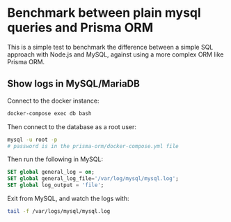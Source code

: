 # Benchmark between plain mysql queries and Prisma ORM

This is a simple test to benchmark the difference between a simple SQL approach with Node.js and MySQL, against using a more complex ORM like Prisma ORM.

## Show logs in MySQL/MariaDB

Connect to the docker instance:

```sh
docker-compose exec db bash
```

Then connect to the database as a root user:

```sh
mysql -u root -p
# password is in the prisma-orm/docker-compose.yml file
```

Then run the following in MySQL:

```sql
SET global general_log = on;
SET global general_log_file='/var/log/mysql/mysql.log';
SET global log_output = 'file';
```

Exit from MySQL, and watch the logs with:

```sh
tail -f /var/logs/mysql/mysql.log
```